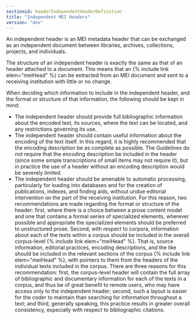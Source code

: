 ```yaml
---
sectionid: headerIndependentHeaderDefinition
title: "Independent MEI Headers"
version: "dev"
---
```


An independent header is an MEI metadata header that can be exchanged as an independent document between libraries, archives, collections, projects, and individuals.

The structure of an independent header is exactly the same as that of an header attached to a document. This means that an {% include link elem="meiHead" %} can be extracted from an MEI document and sent to a receiving institution with little or no change.

When deciding which information to include in the independent header, and the format or structure of that information, the following should be kept in mind:

- The independent header should provide full bibliographic information about the encoded text, its sources, where the text can be located, and any restrictions governing its use.
- The independent header should contain useful information about the encoding of the text itself. In this regard, it is highly recommended that the encoding description be as complete as possible. The Guidelines do not require that the encoding description be included in the header (since some simple transcriptions of small items may not require it), but in practice the use of a header without an encoding description would be severely limited.
- The independent header should be amenable to automatic processing, particularly for loading into databases and for the creation of publications, indexes, and finding aids, without undue editorial intervention on the part of the receiving institution. For this reason, two recommendations are made regarding the format or structure of the header: first, where there is a choice between a prose content model and one that contains a formal series of specialized elements, wherever possible and appropriate the specialized elements should be preferred to unstructured prose. Second, with respect to corpora, information about each of the texts within a corpus should be included in the overall corpus-level {% include link elem="meiHead" %}. That is, source information, editorial practices, encoding descriptions, and the like should be included in the relevant sections of the corpus {% include link elem="meiHead" %}, with pointers to them from the headers of the individual texts included in the corpus. There are three reasons for this recommendation: first, the corpus-level header will contain the full array of bibliographic and documentary information for each of the texts in a corpus, and thus be of great benefit to remote users, who may have access only to the independent header; second, such a layout is easier for the coder to maintain than searching for information throughout a text; and third, generally speaking, this practice results in greater overall consistency, especially with respect to bibliographic citations.
